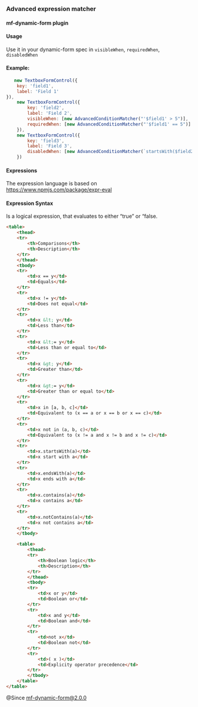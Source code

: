 ### Advanced expression matcher

#### mf-dynamic-form plugin

#### Usage

Use it in your dynamic-form spec in `visibleWhen`, `requiredWhen`, `disabledWhen`

#### Example:

```javascript
   new TextboxFormControl({
    key: 'field1',
    label: 'Field 1'
}),
    new TextboxFormControl({
        key: 'field2',
        label: 'Field 2',
        visibleWhen: [new AdvancedConditionMatcher("'$field1' > 5")],
        requiredWhen: [new AdvancedConditionMatcher("'$field1' == 5")]
    }),
    new TextboxFormControl({
        key: 'field3',
        label: 'Field 3',
        disabledWhen: [new AdvancedConditionMatcher(`startsWith($field2, 'Hello') or ($field2 != 'Hi' and $field1 in [10, 20])`)]
    })

```

#### Expressions

The expression language is based on https://www.npmjs.com/package/expr-eval

#### Expression Syntax

Is a logical expression, that evaluates to either “true” or “false.

```html
<table>
    <thead>
    <tr>
        <th>Comparisons</th>
        <th>Description</th>
    </tr>
    </thead>
    <tbody>
    <tr>
        <td>x == y</td>
        <td>Equals</td>
    </tr>
    <tr>
        <td>x != y</td>
        <td>Does not equal</td>
    </tr>
    <tr>
        <td>x &lt; y</td>
        <td>Less than</td>
    </tr>
    <tr>
        <td>x &lt;= y</td>
        <td>Less than or equal to</td>
    </tr>
    <tr>
        <td>x &gt; y</td>
        <td>Greater than</td>
    </tr>
    <tr>
        <td>x &gt;= y</td>
        <td>Greater than or equal to</td>
    </tr>
    <tr>
        <td>x in [a, b, c]</td>
        <td>Equivalent to (x == a or x == b or x == c)</td>
    </tr>
    <tr>
        <td>x not in (a, b, c)</td>
        <td>Equivalent to (x != a and x != b and x != c)</td>
    </tr>
    <tr>
        <td>x.startsWith(a)</td>
        <td>x start with a</td>
    </tr>
    <tr>
        <td>x.endsWith(a)</td>
        <td>x ends with a</td>
    </tr>
    <tr>
        <td>x.contains(a)</td>
        <td>x contains a</td>
    </tr>
    <tr>
        <td>x.notContains(a)</td>
        <td>x not contains a</td>
    </tr>
    </tbody>

    <table>
        <thead>
        <tr>
            <th>Boolean logic</th>
            <th>Description</th>
        </tr>
        </thead>
        <tbody>
        <tr>
            <td>x or y</td>
            <td>Boolean or</td>
        </tr>
        <tr>
            <td>x and y</td>
            <td>Boolean and</td>
        </tr>
        <tr>
            <td>not x</td>
            <td>Boolean not</td>
        </tr>
        <tr>
            <td>( x )</td>
            <td>Explicity operator precedence</td>
        </tr>
        </tbody>
    </table>
</table>
```


@Since mf-dynamic-form@2.0.0

